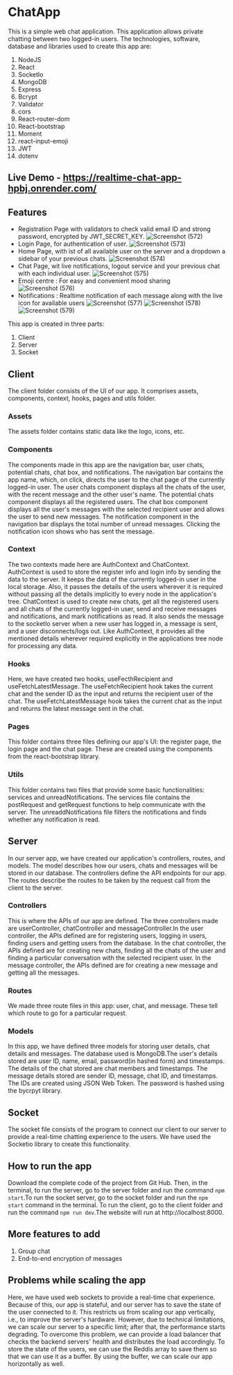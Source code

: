 # ChatApp
 This is a simple web chat application. This application allows private chatting between two logged-in users. The technologies, software, database and libraries used to create this app are:
  1. NodeJS
  2. React
  3. SocketIo
  4. MongoDB
  5. Express
  6. Bcrypt
  7. Validator
  8. cors
  9. React-router-dom
  10. React-bootstrap
  11. Moment
  12. react-input-emoji
  13. JWT
  14. dotenv

## Live Demo - https://realtime-chat-app-hpbj.onrender.com/

## Features
- Registration Page with validators to check valid email ID and strong password, encrypted by JWT_SECRET_KEY.
![Screenshot (572)](./client/public/demo-ss/register-page-1.png)
- Login Page, for authentication of user.
![Screenshot (573)](./client/public/demo-ss/login-page-2.png)
- Home Page, with ist of all available user on the server and a dropdown a sidebar of your previous chats.
![Screenshot (574)](./client/public/demo-ss/Home-page-3.png)
- Chat Page, wit live notifications, logout service and your previous chat with each individual user.
![Screenshot (575)](./client/public/demo-ss/chat-page-4.png)
- Emoji centre : For easy and convenient mood sharing
![Screenshot (576)](./client/public/demo-ss/emoji%20centre.png)
- Notifications : Realtime notification of each message along with the live icon for available users
![Screenshot (577)](./client/public/demo-ss/notify-page-6.png)
![Screenshot (578)](./client/public/demo-ss/notify-apge-7.png)
![Screenshot (579)](./client/public/demo-ss/notify-page-8.png)

This app is created in three parts:
 1. Client
 2. Server
 3. Socket

## Client
The client folder consists of the UI of our app. It comprises assets, components, context, hooks, pages and utils folder. 

 ### Assets
 The assets folder contains static data like the logo, icons, etc.

 ### Components
 The components made in this app are the navigation bar, user chats, potential chats, chat box, and notifications.
 The navigation bar contains the app name, which, on click, directs the user to the chat page of the currently logged-in user. The user chats component displays all the chats of the user, with the recent message and the other user's name. The potential chats component displays all the registered users. The chat box component displays all the user's messages with the selected recipient user and allows the user to send new messages. The notification component in the navigation bar displays the total number of unread messages. Clicking the notification icon shows who has sent the message.
 
 ### Context
 The two contexts made here are AuthContext and ChatContext.
 AuthContext is used to store the register info and login info by sending the data to the server. It keeps the data of the currently logged-in user in the local storage. Also, it passes the details of the users wherever it is required without passing all the details implicitly to every node in the application's tree. 
 ChatContext is used to create new chats, get all the registered users and all chats of the currently logged-in user, send and receive messages and notifications, and mark notifications as read. It also sends the message to the socketIo server when a new user has logged in, a message is sent, and a user disconnects/logs out. Like AuthContext, it provides all the mentioned details wherever required  explicitly in the applications tree node for processing any data.
 
 ### Hooks
 Here, we have created two hooks, useFecthRecipient and useFetchLatestMessage. The useFetchRecipient hook takes the current chat and the sender ID as the input and returns the recipient user of the chat. The useFetchLatestMessage hook takes the current chat as the input and returns the latest message sent in the chat.
 
 ### Pages
 This folder contains three files defining our app's UI: the register page, the login page and the chat page. These are created using the components from the react-bootstrap library.
 
 ### Utils
This folder contains two files that provide some basic functionalities: services and unreadNotifications. The services file contains the postRequest and getRequest functions to help communicate with the server. The unreaddNotifications file filters the notifications and finds whether any notification is read.
## Server
In our server app, we have created our application's controllers, routes, and models. The model describes how our users, chats and messages will be stored in our database. The controllers define the API endpoints for our app. The routes describe the routes to be taken by the request call from the client to the server.

 ### Controllers
 This is where the APIs of our app are defined. The three controllers made are userController, chatController and messageController.In the user controller, the APIs defined are for registering users, logging in users, finding users and getting users from the database. In the chat controller, the APIs defined are for creating new chats, finding all the chats of the user and finding a particular conversation with the selected recipient user. In the message controller, the APIs defined are for creating a new message and getting all the messages.
 ### Routes
 We made three route files in this app: user, chat, and message. These tell which route to go for a particular request.
 
 ### Models
 In this app, we have defined three models for storing user details, chat details and messages. The database used is MongoDB.The user's details stored are user ID, name, email, password(in hashed form) and timestamps. The details of the chat stored are chat members and timestamps. The message details stored are sender ID, message, chat ID, and timestamps. The IDs are created using JSON Web Token. The password is hashed using the bycrpyt library.

## Socket
The socket file consists of the program to connect our client to our server to provide a real-time chatting experience to the users. We have used the Socketio library to create this functionality.

## How to run the app
Download the complete code of the project from Git Hub. Then, in the terminal, to run the server, go to the server folder and run the command `npm start`.To run the socket server, go to the socket folder and run the `npm start` command in the terminal. To run the client, go to the client folder and run the command `npm run dev`.The website will run at http://localhost:8000.

## More features to add
1. Group chat
2. End-to-end encryption of messages

## Problems while scaling the app
Here, we have used web sockets to provide a real-time chat experience. Because of this, our app is stateful, and our server has to save the state of the user connected to it. This restricts us from scaling our app vertically, i.e., to improve the server's hardware. However, due to technical limitations, we can scale our server to a specific limit; after that, the performance starts degrading. To overcome this problem, we can provide a load balancer that checks the backend servers' health and distributes the load accordingly. To store the state of the users, we can use the Reddis array to save them so that we can use it as a buffer. By using the buffer, we can scale our app horizontally as well.
